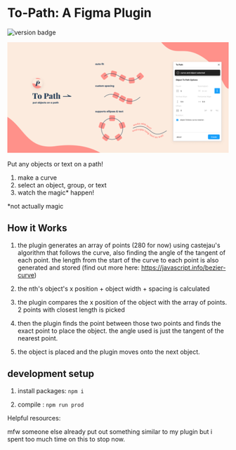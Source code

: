 
# To-Path: A Figma Plugin

![version badge](https://img.shields.io/badge/dynamic/json?color=ff69b4&label=version&query=version&url=https%3A%2F%2Fraw.githubusercontent.com%2Fcodelastnight%2Fto-path-figma%2Fmaster%2Fpackage.json?style=flat-square)


![logo and info image](info.png)

Put any objects or text on a path! 

1. make a curve
2. select an object, group, or text
3. watch the magic* happen!

*not actually magic


## How it Works

1. the plugin generates an array of points (280 for now) using castejau's algorithm  that follows the curve, also finding the angle of the tangent of each point. the length from the start of the curve to each point is also generated and stored (find out more here: https://javascript.info/bezier-curve)

2. the nth's object's x position + object width + spacing is calculated
3. the plugin compares the x position of the object with the array of points. 2 points with closest length is picked 
4. then the plugin finds the point between those two points and finds the exact point to place the object. the angle used is just the tangent of the nearest point.
5. the object is placed and the plugin moves onto the next object.

## development setup

1.  install packages:
`npm i` 

2. compile :
`npm run prod`

Helpful resources:


mfw someone else already put out something similar to my plugin but i spent too much time on this to stop now.
